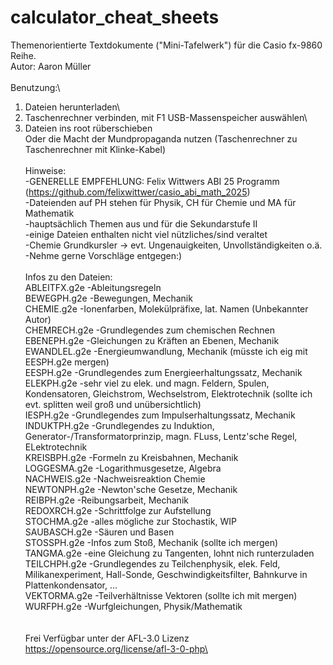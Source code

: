 # calculator_cheat_sheets
Themenorientierte Textdokumente ("Mini-Tafelwerk") für die Casio fx-9860 Reihe.\
Autor: Aaron Müller\
\
Benutzung:\
1. Dateien herunterladen\
2. Taschenrechner verbinden, mit F1 USB-Massenspeicher auswählen\
3. Dateien ins root rüberschieben\
Oder die Macht der Mundpropaganda nutzen (Taschenrechner zu Taschenrechner mit Klinke-Kabel)\
\
Hinweise:\
-GENERELLE EMPFEHLUNG: Felix Wittwers ABI 25 Programm (https://github.com/felixwittwer/casio_abi_math_2025) \
-Dateienden auf PH stehen für Physik, CH für Chemie und MA für Mathematik\
-hauptsächlich Themen aus und für die Sekundarstufe II\
-einige Dateien enthalten nicht viel nützliches/sind veraltet \
-Chemie Grundkursler -> evt. Ungenauigkeiten, Unvollständigkeiten o.ä.\
-Nehme gerne Vorschläge entgegen:)\
\
Infos zu den Dateien:\
ABLEITFX.g2e    -Ableitungsregeln\
BEWEGPH.g2e     -Bewegungen, Mechanik\
CHEMIE.g2e      -Ionenfarben, Molekülpräfixe, lat. Namen (Unbekannter Autor)\
CHEMRECH.g2e    -Grundlegendes zum chemischen Rechnen\
EBENEPH.g2e     -Gleichungen zu Kräften an Ebenen, Mechanik\
EWANDLEL.g2e    -Energieumwandlung, Mechanik (müsste ich eig mit EESPH.g2e mergen)\
EESPH.g2e       -Grundlegendes zum Energieerhaltungssatz, Mechanik\
ELEKPH.g2e      -sehr viel zu elek. und magn. Feldern, Spulen, Kondensatoren, Gleichstrom, Wechselstrom, Elektrotechnik (sollte ich evt. splitten weil groß und unübersichtlich)\
IESPH.g2e       -Grundlegendes zum Impulserhaltungssatz, Mechanik\
INDUKTPH.g2e    -Grundlegendes zu Induktion, Generator-/Transformatorprinzip, magn. FLuss, Lentz'sche Regel, ELektrotechnik\
KREISBPH.g2e    -Formeln zu Kreisbahnen, Mechanik\
LOGGESMA.g2e    -Logarithmusgesetze, Algebra\
NACHWEIS.g2e    -Nachweisreaktion Chemie\
NEWTONPH.g2e    -Newton'sche Gesetze, Mechanik\
REIBPH.g2e      -Reibungsarbeit, Mechanik\
REDOXRCH.g2e    -Schrittfolge zur Aufstellung\
STOCHMA.g2e     -alles mögliche zur Stochastik, WIP\
SAUBASCH.g2e    -Säuren und Basen\
STOSSPH.g2e     -Infos zum Stoß, Mechanik (sollte ich mergen)\
TANGMA.g2e      -eine Gleichung zu Tangenten, lohnt nich runterzuladen\
TEILCHPH.g2e    -Grundlegendes zu Teilchenphysik, elek. Feld, Milikanexperiment, Hall-Sonde, Geschwindigkeitsfilter, Bahnkurve in Plattenkondensator, ... \
VEKTORMA.g2e    -Teilverhältnisse Vektoren (sollte ich mit mergen)\
WURFPH.g2e      -Wurfgleichungen, Physik/Mathematik\
\
\
Frei Verfügbar unter der AFL-3.0 Lizenz https://opensource.org/license/afl-3-0-php\
